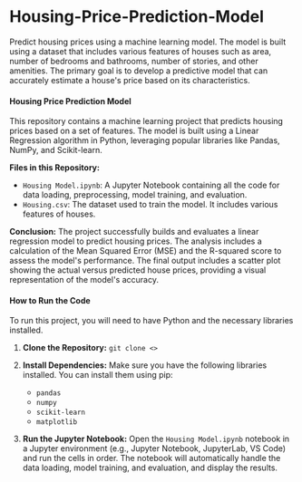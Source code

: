 # Housing-Price-Prediction-Model
Predict housing prices using a machine learning model. The model is built using a dataset that includes various features of houses such as area, number of bedrooms and bathrooms, number of stories, and other amenities. The primary goal is to develop a predictive model that can accurately estimate a house's price based on its characteristics.

#### **Housing Price Prediction Model**

This repository contains a machine learning project that predicts housing prices based on a set of features. The model is built using a Linear Regression algorithm in Python, leveraging popular libraries like Pandas, NumPy, and Scikit-learn.

**Files in this Repository:**
* `Housing Model.ipynb`: A Jupyter Notebook containing all the code for data loading, preprocessing, model training, and evaluation.
* `Housing.csv`: The dataset used to train the model. It includes various features of houses.

**Conclusion:**
The project successfully builds and evaluates a linear regression model to predict housing prices. The analysis includes a calculation of the Mean Squared Error (MSE) and the R-squared score to assess the model's performance. The final output includes a scatter plot showing the actual versus predicted house prices, providing a visual representation of the model's accuracy.

#### **How to Run the Code**
To run this project, you will need to have Python and the necessary libraries installed.

1.  **Clone the Repository:**
    `git clone <>`

2.  **Install Dependencies:**
    Make sure you have the following libraries installed. You can install them using pip:
    * `pandas`
    * `numpy`
    * `scikit-learn`
    * `matplotlib`

3.  **Run the Jupyter Notebook:**
    Open the `Housing Model.ipynb` notebook in a Jupyter environment (e.g., Jupyter Notebook, JupyterLab, VS Code) and run the cells in order. The notebook will automatically handle the data loading, model training, and evaluation, and display the results.
